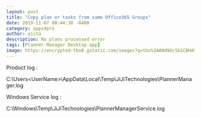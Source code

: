 ```yaml
---
layout: post
title: "Copy plan or tasks from same Office365 Groups"
date: 2019-11-07 08:44:38 -0400
category: apps4pro
author: ajita
description: No plans processed error
tags: [Planner Manager Desktop app]
image: https://encrypted-tbn0.gstatic.com/images?q=tbn%3AANd9GcSb1CBHA5vI5nG3r_IGeSVypuvt4EtWnc25U-GC228NCStLK-0l
---
```

Product log : 

C:\Users\<UserName>\AppData\Local\Temp\JiJiTechnologies\PlannerManager.log 


Windows Service log : 

C:\Windows\Temp\JiJiTechnologies\PlannerManagerService.log 
 
